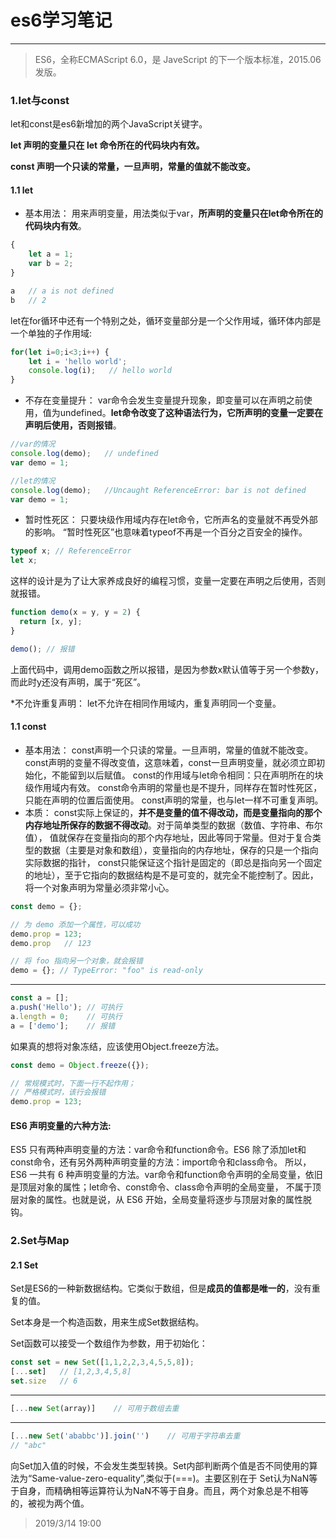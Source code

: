 # es6学习笔记
---
> ES6，全称ECMAScript 6.0，是 JaveScript 的下一个版本标准，2015.06 发版。

### 1.let与const
let和const是es6新增加的两个JavaScript关键字。

**let 声明的变量只在 let 命令所在的代码块内有效。**

**const 声明一个只读的常量，一旦声明，常量的值就不能改变。**

#### 1.1 let
* 基本用法：
用来声明变量，用法类似于var，**所声明的变量只在let命令所在的代码块内有效**。
```js
{
	let a = 1;
	var b = 2;
}

a   // a is not defined 
b   // 2
```

let在for循环中还有一个特别之处，循环变量部分是一个父作用域，循环体内部是一个单独的子作用域:
```js
for(let i=0;i<3;i++) {
	let i = 'hello world';
	console.log(i);   // hello world
}
```

* 不存在变量提升：
var命令会发生变量提升现象，即变量可以在声明之前使用，值为undefined。**let命令改变了这种语法行为，它所声明的变量一定要在声明后使用，否则报错**。

```js
//var的情况
console.log(demo);   // undefined
var demo = 1;

//let的情况
console.log(demo);   //Uncaught ReferenceError: bar is not defined
var demo = 1;
```

* 暂时性死区：
只要块级作用域内存在let命令，它所声名的变量就不再受外部的影响。
“暂时性死区”也意味着typeof不再是一个百分之百安全的操作。
```js
typeof x; // ReferenceError
let x;
```
这样的设计是为了让大家养成良好的编程习惯，变量一定要在声明之后使用，否则就报错。
````js
function demo(x = y, y = 2) {
  return [x, y];
}

demo(); // 报错
````
上面代码中，调用demo函数之所以报错，是因为参数x默认值等于另一个参数y，而此时y还没有声明，属于“死区”。

*不允许重复声明：
let不允许在相同作用域内，重复声明同一个变量。

#### 1.1 const
* 基本用法：
const声明一个只读的常量。一旦声明，常量的值就不能改变。const声明的变量不得改变值，这意味着，const一旦声明变量，就必须立即初始化，不能留到以后赋值。
const的作用域与let命令相同：只在声明所在的块级作用域内有效。
const命令声明的常量也是不提升，同样存在暂时性死区，只能在声明的位置后面使用。
const声明的常量，也与let一样不可重复声明。
* 本质：
const实际上保证的，**并不是变量的值不得改动，而是变量指向的那个内存地址所保存的数据不得改动**。对于简单类型的数据（数值、字符串、布尔值），
值就保存在变量指向的那个内存地址，因此等同于常量。但对于复合类型的数据（主要是对象和数组），变量指向的内存地址，保存的只是一个指向实际数据的指针，
const只能保证这个指针是固定的（即总是指向另一个固定的地址），至于它指向的数据结构是不是可变的，就完全不能控制了。因此，将一个对象声明为常量必须非常小心。

````js
const demo = {};

// 为 demo 添加一个属性，可以成功
demo.prop = 123;
demo.prop   // 123

// 将 foo 指向另一个对象，就会报错
demo = {}; // TypeError: "foo" is read-only
````
___
````js
const a = [];
a.push('Hello'); // 可执行
a.length = 0;    // 可执行
a = ['demo'];    // 报错
````

如果真的想将对象冻结，应该使用Object.freeze方法。
````js
const demo = Object.freeze({});

// 常规模式时，下面一行不起作用；
// 严格模式时，该行会报错
demo.prop = 123;
````
#### ES6 声明变量的六种方法:
ES5 只有两种声明变量的方法：var命令和function命令。ES6 除了添加let和const命令，还有另外两种声明变量的方法：import命令和class命令。
所以，ES6 一共有 6 种声明变量的方法。var命令和function命令声明的全局变量，依旧是顶层对象的属性；let命令、const命令、class命令声明的全局变量，
不属于顶层对象的属性。也就是说，从 ES6 开始，全局变量将逐步与顶层对象的属性脱钩。

### 2.Set与Map

#### 2.1 Set
Set是ES6的一种新数据结构。它类似于数组，但是**成员的值都是唯一的**，没有重复的值。

Set本身是一个构造函数，用来生成Set数据结构。

Set函数可以接受一个数组作为参数，用于初始化：

````js
const set = new Set([1,1,2,2,3,4,5,5,8]);
[...set]   // [1,2,3,4,5,8]
set.size   // 6
````
___
````js
[...new Set(array)]    // 可用于数组去重
````
___
````js
[...new Set('ababbc')].join('')    // 可用于字符串去重
// "abc"
````
向Set加入值的时候，不会发生类型转换。Set内部判断两个值是否不同使用的算法为“Same-value-zero-equality”,类似于(===)。主要区别在于
Set认为NaN等于自身，而精确相等运算符认为NaN不等于自身。而且，两个对象总是不相等的，被视为两个值。

> 2019/3/14 19:00